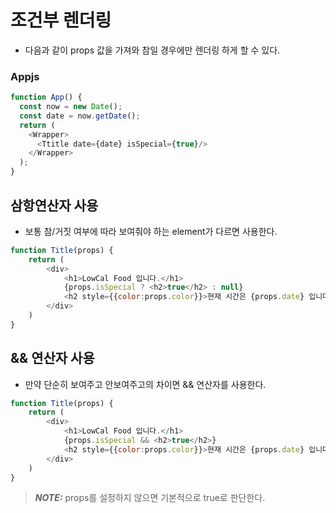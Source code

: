 # 조건부 렌더링
- 다음과 같이 props 값을 가져와 참일 경우에만 렌더링 하게 할 수 있다.

### Appjs
``` javascript
function App() {
  const now = new Date();
  const date = now.getDate();
  return (
    <Wrapper>
      <Ttitle date={date} isSpecial={true}/>
    </Wrapper>
  );
}
```
## 삼항연산자 사용
- 보통 참/거짓 여부에 따라 보여줘야 하는 element가 다르면 사용한다.
``` javascript
function Title(props) {
    return (
        <div>
            <h1>LowCal Food 입니다.</h1>
            {props.isSpecial ? <h2>true</h2> : null}
            <h2 style={{color:props.color}}>현재 시간은 {props.date} 입니다.</h2>
        </div>
    )
}
```
## && 연산자 사용
- 만약 단순히 보여주고 안보여주고의 차이면 && 연산자를 사용한다.
``` javascript
function Title(props) {
    return (
        <div>
            <h1>LowCal Food 입니다.</h1>
            {props.isSpecial && <h2>true</h2>}
            <h2 style={{color:props.color}}>현재 시간은 {props.date} 입니다.</h2>
        </div>
    )
}
```
> **_NOTE:_**  props를 설정하지 않으면 기본적으로 true로 판단한다.